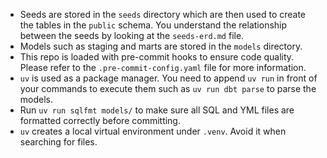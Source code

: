 - Seeds are stored in the `seeds` directory which are then used to create the tables in the `public` schema. You understand the relationship between the seeds by looking at the `seeds-erd.md` file.
- Models such as staging and marts are stored in the `models` directory.
- This repo is loaded with pre-commit hooks to ensure code quality. Please refer to the `.pre-commit-config.yaml` file for more information.
- `uv` is used as a package manager. You need to append `uv run` in front of your commands to execute them such as `uv run dbt parse` to parse the models.
- Run `uv run sqlfmt models/` to make sure all SQL and YML files are formatted correctly before committing.
- `uv` creates a local virtual environment under `.venv`. Avoid it when searching for files.
